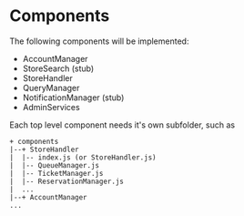 # Components

The following components will be implemented:

- AccountManager
- StoreSearch (stub)
- StoreHandler
- QueryManager
- NotificationManager (stub)
- AdminServices

Each top level component needs it's own subfolder, such as

```
+ components
|--+ StoreHandler
|  |-- index.js (or StoreHandler.js)
|  |-- QueueManager.js
|  |-- TicketManager.js
|  |-- ReservationManager.js
|  ...
|--+ AccountManager
...
```
